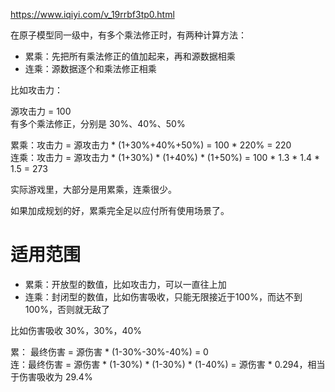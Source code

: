 https://www.iqiyi.com/v_19rrbf3tp0.html

在原子模型同一级中，有多个乘法修正时，有两种计算方法：
* 累乘：先把所有乘法修正的值加起来，再和源数据相乘
* 连乘：源数据逐个和乘法修正相乘

比如攻击力：

源攻击力 = 100  
有多个乘法修正，分别是 30%、40%、50%

累乘：攻击力 = 源攻击力 * (1+30%+40%+50%) = 100 * 220% = 220  
连乘：攻击力 = 源攻击力 * (1+30%) * (1+40%) * (1+50%) = 100 * 1.3 * 1.4 * 1.5 = 273

实际游戏里，大部分是用累乘，连乘很少。

如果加成规划的好，累乘完全足以应付所有使用场景了。

# 适用范围
* 累乘：开放型的数值，比如攻击力，可以一直往上加
* 连乘：封闭型的数值，比如伤害吸收，只能无限接近于100%，而达不到100%，否则就无敌了

比如伤害吸收 30%，30%，40%

累： 最终伤害 = 源伤害 * (1-30%-30%-40%) = 0  
连：最终伤害 = 源伤害 * (1-30%) * (1-30%) * (1-40%) = 源伤害 * 0.294，相当于伤害吸收为 29.4%